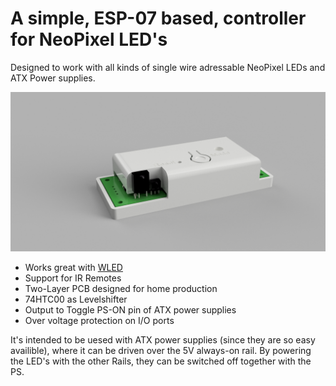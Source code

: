 # A simple, ESP-07 based, controller for NeoPixel LED's 
Designed to work with all kinds of single wire adressable NeoPixel LEDs and ATX Power supplies.

![WLED-Controller.png](case/wled-controller-case.png)

* Works great with [WLED](https://github.com/Aircoookie/WLED)
* Support for IR Remotes
* Two-Layer PCB designed for home production
* 74HTC00 as Levelshifter
* Output to Toggle PS-ON pin of ATX power supplies
* Over voltage protection on I/O ports

It's intended to be uesed with ATX power supplies (since they are so easy availible), where it can be driven over the 5V always-on rail.
By powering the LED's with the other Rails, they can be switched off together with the PS.
